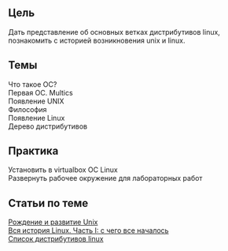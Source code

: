 ## Цель
Дать представление об основных ветках дистрибутивов linux, познакомить с историей возникновения unix и linux.  

## Темы
Что такое ОС?  
Первая ОС. Multics  
Появление UNIX  
Философия  
Появление Linux  
Дерево дистрибутивов  

## Практика 
Установить в virtualbox ОС Linux  
Развернуть рабочее окружение для лабораторных работ  

## Статьи по теме
[Рождение и развитие Unix](https://habr.com/ru/post/147774/)  
[Вся история Linux. Часть I: с чего все началось](https://habr.com/ru/company/1cloud/blog/441554/)  
[Список дистрибутивов linux](https://ru.wikipedia.org/wiki/%D0%A1%D0%BF%D0%B8%D1%81%D0%BE%D0%BA_%D0%B4%D0%B8%D1%81%D1%82%D1%80%D0%B8%D0%B1%D1%83%D1%82%D0%B8%D0%B2%D0%BE%D0%B2_Linux)  
